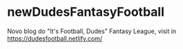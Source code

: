 # newDudesFantasyFootball

Novo blog do "It's Football, Dudes" Fantasy League, visit in https://dudesfootball.netlify.com/
